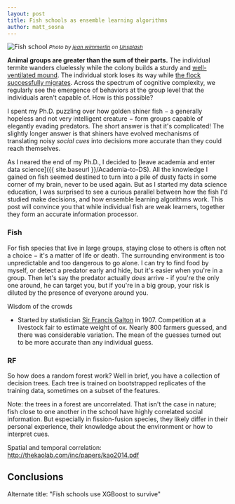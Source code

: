 ```yaml
---
layout: post
title: Fish schools as ensemble learning algorithms
author: matt_sosna
---
```

<img src="{{  site.baseurl  }}/images/theory/coll_beh/koi_shoal.jpg" alt="Fish school">
<span style="font-size: 12px"><i>Photo by <a href="https://unsplash.com/@jwimmerli">jean wimmerlin</a> on <a href="https://unsplash.com">Unsplash</a></i></span>

**Animal groups are greater than the sum of their parts.** The individual termite wanders cluelessly while the colony builds a sturdy and [well-ventilated mound](http://www.bbc.com/earth/story/20151210-why-termites-build-such-enormous-skyscrapers). The individual stork loses its way while [the flock successfully migrates](https://flightforsurvival.org/white-stork/). Across the spectrum of cognitive complexity, we regularly see the emergence of behaviors at the group level that the individuals aren't capable of. How is this possible?

I spent my Ph.D. puzzling over how golden shiner fish $-$ a generally hopeless and not very intelligent creature $-$ form groups capable of elegantly evading predators. The short answer is that it's complicated! The slightly longer answer is that shiners have evolved mechanisms of translating noisy *social cues* into decisions more accurate than they could reach themselves.

As I neared the end of my Ph.D., I decided to [leave academia and enter data science]({{  site.baseurl  }}/Academia-to-DS). All the knowledge I gained on fish seemed destined to turn into a pile of dusty facts in some corner of my brain, never to be used again. But as I started my data science education, I was surprised to see a curious parallel between how the fish I'd studied make decisions, and how ensemble learning algorithms work. This post will convince you that while individual fish are weak learners, together they form an accurate information processor.

### Fish
For fish species that live in large groups, staying close to others is often not a choice $-$ it's a matter of life or death. The surrounding environment is too unpredictable and too dangerous to go alone. I can try to find food by myself, or detect a predator early and hide, but it's easier when you're in a group. Then let's say the predator actually _does_ arrive - if you're the only one around, he can target you, but if you're in a big group, your risk is diluted by the presence of everyone around you.


Wisdom of the crowds
* Started by statistician [Sir Francis Galton](https://en.wikipedia.org/wiki/Francis_Galton) in 1907. Competition at a livestock fair to estimate weight of ox. Nearly 800 farmers guessed, and there was considerable variation. The mean of the guesses turned out to be more accurate than any individual guess.


### RF
So how does a random forest work? Well in brief, you have a collection of decision trees. Each tree is trained on bootstrapped replicates of the training data, sometimes on a subset of the features.


Note: the trees in a forest are uncorrelated. That isn't the case in nature; fish close to one another in the school have highly correlated social information. But especially in fission-fusion species, they likely differ in their personal experience, their knowledge about the environment or how to interpret cues.

Spatial and temporal correlation: http://thekaolab.com/inc/papers/kao2014.pdf

## Conclusions
Alternate title: "Fish schools use XGBoost to survive"
